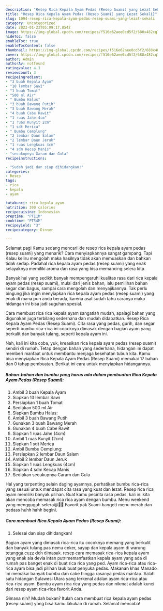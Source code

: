 ```yaml
---
description: "Resep Rica Kepala Ayam Pedas (Resep Suami) yang Lezat Sekali}"
title: "Resep Rica Kepala Ayam Pedas (Resep Suami) yang Lezat Sekali}"
slug: 1094-resep-rica-kepala-ayam-pedas-resep-suami-yang-lezat-sekali
category: Uncategorized
date: 2023-01-23T05:09:17.854Z
image: https://img-global.cpcdn.com/recipes/f516e62aee0cd5f2/680x482cq70/rica-kepala-ayam-pedas-resep-suami-foto-resep-utama.jpg
hideToc: false
enableToc: true
enableTocContent: false
thumbnail: https://img-global.cpcdn.com/recipes/f516e62aee0cd5f2/680x482cq70/rica-kepala-ayam-pedas-resep-suami-foto-resep-utama.jpg
cover: https://img-global.cpcdn.com/recipes/f516e62aee0cd5f2/680x482cq70/rica-kepala-ayam-pedas-resep-suami-foto-resep-utama.jpg
author: Admin
authorAv: notfound
ratingvalue: 4.1
reviewcount: 3
recipeingredient:
- "3 buah Kepala Ayam"
- "10 lembar Sawi"
- "1 buah Tomat"
- "500 ml Air"
- " Bumbu Halus"
- "3 buah Bawang Putih"
- "3 buah Bawang Merah"
- "4 buah Cabe Rawit"
- "1 ruas Jahe 4cm"
- "1 ruas Kunyit 2cm"
- "1 sdt Merica"
- " Bumbu Cemplung"
- "2 lembar Daun Salam"
- "2 lembar Daun Jeruk"
- "1 ruas Lengkuas 4cm"
- "4 sdm Kecap Manis"
- "secukupnya Garam dan Gula"
recipeinstructions:

- "Sudah jadi dan siap dihidangkan!"
categories:
- Resep
tags:
- rica
- kepala
- ayam

katakunci: rica kepala ayam 
nutrition: 300 calories
recipecuisine: Indonesian
preptime: "PT11M"
cooktime: "PT54M"
recipeyield: "3"
recipecategory: Dinner

---
```



Selamat pagi Kamu sedang mencari ide resep rica kepala ayam pedas (resep suami) yang menarik? Cara menyiapkannya sangat gampang. Tapi Kalau keliru mengolah maka hasilnya tidak akan memuaskan dan bahkan tidak sedap. Padahal rica kepala ayam pedas (resep suami) yang enak selayaknya memiliki aroma dan rasa yang bisa memancing selera kita.


Banyak hal yang sedikit banyak mempengaruhi kualitas rasa dari rica kepala ayam pedas (resep suami), mulai dari jenis bahan, lalu pemilihan bahan segar dan bagus, sampai cara mengolah dan menyajikannya. Tak perlu bingung jika ingin menyiapkan rica kepala ayam pedas (resep suami) yang enak di mana pun anda berada, karena asal sudah tahu caranya maka hidangan ini bisa jadi suguhan spesial.

Cara membuat rica rica kepala ayam sangatlah mudah, apalagi bahan yang digunakan juga terbilang sederhana dan mudah didapatkan. Resep Rica Kepala Ayam Pedas (Resep Suami). Cita rasa yang pedas, gurih, dan segar seperti bumbu rica-rica ini cocoknya dimasak dengan bagian ayam yang berkulit dan banyak tulang, seperti kepala ayam ini.


Nah, kali ini kita coba, yuk, kreasikan rica kepala ayam pedas (resep suami) sendiri di rumah. Tetap dengan bahan yang sederhana, hidangan ini dapat memberi manfaat untuk membantu menjaga kesehatan tubuh kita. Kamu bisa menyiapkan Rica Kepala Ayam Pedas (Resep Suami) memakai 17 bahan dan 0 tahap pembuatan. Berikut ini cara untuk menyiapkan hidangannya.

<!--inarticleads1-->

##### Bahan-bahan dan bumbu yang harus ada dalam pembuatan Rica Kepala Ayam Pedas (Resep Suami):

1. Ambil 3 buah Kepala Ayam
1. Siapkan 10 lembar Sawi
1. Persiapkan 1 buah Tomat
1. Sediakan 500 ml Air
1. Siapkan  Bumbu Halus:
1. Ambil 3 buah Bawang Putih
1. Gunakan 3 buah Bawang Merah
1. Gunakan 4 buah Cabe Rawit
1. Siapkan 1 ruas Jahe (4cm)
1. Ambil 1 ruas Kunyit (2cm)
1. Siapkan 1 sdt Merica
1. Ambil  Bumbu Cemplung:
1. Persiapkan 2 lembar Daun Salam
1. Ambil 2 lembar Daun Jeruk
1. Siapkan 1 ruas Lengkuas (4cm)
1. Siapkan 4 sdm Kecap Manis
1. Sediakan secukupnya Garam dan Gula


Hal yang terpenting selain daging ayamnya, perhatikan bumbu rica-rica yang sesuai untuk mendapat cita rasa yang kuat dan lezat. Resep rica rica ayam memiliki banyak pilihan. Buat kamu pecinta rasa pedas, kali ini kita akan mencoba memasak rica rica ayam dengan bumbu. Menu weekend yang menggugah selera😍🥰🤗 Favorit pak Suami bangett menu merah dan pedass huhh hahh begini. 

<!--inarticleads2-->

##### Cara membuat Rica Kepala Ayam Pedas (Resep Suami):


1. Selesai dan siap dihidangkan!

Bagian ayam yang dimasak rica-rica itu cocoknya memang yang berkulit dan banyak tulang.pas nemu ceker, sayap dan kepala ayam di warung tetangga.cuzz deh dimasak. resep cara memasak rica-rica kepala ayam yang enak ala devia intan putrimemanfaatkan kepala ayam yang ada di rumah pas banget enak di buat rica rica yang ped. Ayam rica-rica atau rica-rica ayam bisa jadi pilihan lauk buat penyuka pedas. Makanan khas Manado ini memakai banyak bumbu dan cabe hingga rasanya pedas mantap. Salah satu hidangan Sulawesi Utara yang terkenal adalan ayam rica-rica atau rica-rica ayam. Bumbu ayam rica rica yang pedas dan nikmat adalah kunci dari resep ayam rica-rica favorit Anda. 

Gimana nih? Mudah bukan? Itulah cara membuat rica kepala ayam pedas (resep suami) yang bisa kamu lakukan di rumah. Selamat mencoba!
